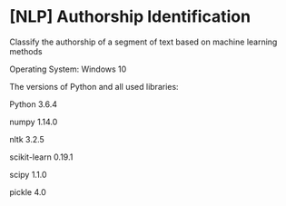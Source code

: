 # [NLP] Authorship Identification
Classify the authorship of a segment of text based on machine learning methods


Operating System: Windows 10

The versions of Python and all used libraries:

Python 3.6.4

numpy 1.14.0

nltk 3.2.5

scikit-learn 0.19.1

scipy 1.1.0

pickle 4.0
